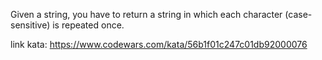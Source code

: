 Given a string, you have to return a string in which each character (case-sensitive) is repeated once.

link kata: https://www.codewars.com/kata/56b1f01c247c01db92000076